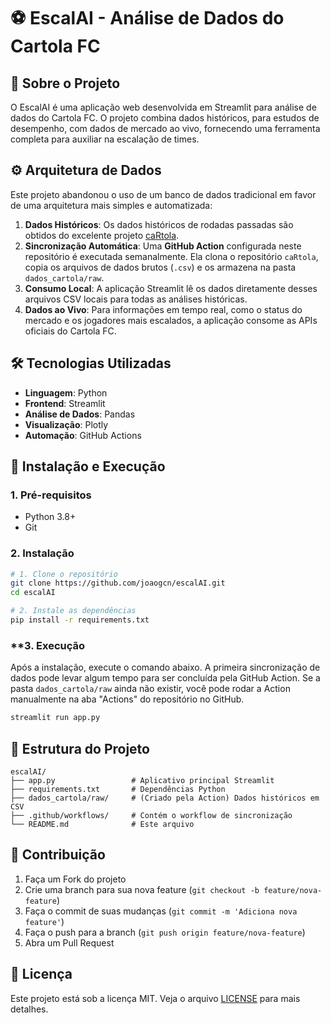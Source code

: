 # ⚽ EscalAI - Análise de Dados do Cartola FC

## 🎯 **Sobre o Projeto**

O EscalAI é uma aplicação web desenvolvida em Streamlit para análise de dados do Cartola FC. O projeto combina dados históricos, para estudos de desempenho, com dados de mercado ao vivo, fornecendo uma ferramenta completa para auxiliar na escalação de times.

## ⚙️ **Arquitetura de Dados**

Este projeto abandonou o uso de um banco de dados tradicional em favor de uma arquitetura mais simples e automatizada:

1.  **Dados Históricos**: Os dados históricos de rodadas passadas são obtidos do excelente projeto [caRtola](https://github.com/henriquepgomide/caRtola).
2.  **Sincronização Automática**: Uma **GitHub Action** configurada neste repositório é executada semanalmente. Ela clona o repositório `caRtola`, copia os arquivos de dados brutos (`.csv`) e os armazena na pasta `dados_cartola/raw`.
3.  **Consumo Local**: A aplicação Streamlit lê os dados diretamente desses arquivos CSV locais para todas as análises históricas.
4.  **Dados ao Vivo**: Para informações em tempo real, como o status do mercado e os jogadores mais escalados, a aplicação consome as APIs oficiais do Cartola FC.

## 🛠️ **Tecnologias Utilizadas**

-   **Linguagem**: Python
-   **Frontend**: Streamlit
-   **Análise de Dados**: Pandas
-   **Visualização**: Plotly
-   **Automação**: GitHub Actions

## 🚀 **Instalação e Execução**

### **1. Pré-requisitos**
-   Python 3.8+
-   Git

### **2. Instalação**

```bash
# 1. Clone o repositório
git clone https://github.com/joaogcn/escalAI.git
cd escalAI

# 2. Instale as dependências
pip install -r requirements.txt
```

### **3. Execução

Após a instalação, execute o comando abaixo. A primeira sincronização de dados pode levar algum tempo para ser concluída pela GitHub Action. Se a pasta `dados_cartola/raw` ainda não existir, você pode rodar a Action manualmente na aba "Actions" do repositório no GitHub.

```bash
streamlit run app.py
```

## 📁 **Estrutura do Projeto**

```
escalAI/
├── app.py                 # Aplicativo principal Streamlit
├── requirements.txt       # Dependências Python
├── dados_cartola/raw/     # (Criado pela Action) Dados históricos em CSV
├── .github/workflows/     # Contém o workflow de sincronização
└── README.md              # Este arquivo
```

## 🤝 **Contribuição**

1.  Faça um Fork do projeto
2.  Crie uma branch para sua nova feature (`git checkout -b feature/nova-feature`)
3.  Faça o commit de suas mudanças (`git commit -m 'Adiciona nova feature'`)
4.  Faça o push para a branch (`git push origin feature/nova-feature`)
5.  Abra um Pull Request

## 📄 **Licença**

Este projeto está sob a licença MIT. Veja o arquivo [LICENSE](LICENSE) para mais detalhes.